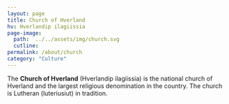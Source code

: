 ```yaml
---
layout: page
title: Church of Hverland
hv: Hverlandip ilagiissia
page-image: 
  path:  ../../assets/img/church.svg
  cutline: 
permalink: /about/church
category: "Culture"
---
```


The **Church of Hverland** (Hverlandip ilagiissia) is the national church of Hverland and the largest religious denomination in the country. The church is Lutheran (luteriusiut) in tradition.